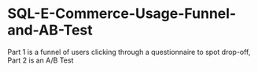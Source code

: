 # SQL-E-Commerce-Usage-Funnel-and-AB-Test
Part 1 is a funnel of users clicking through a questionnaire to spot drop-off, Part 2 is an A/B Test
